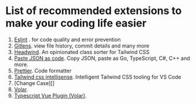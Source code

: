# List of recommended extensions to make your coding life easier

1. [Eslint](https://marketplace.visualstudio.com/items?itemName=dbaeumer.vscode-eslint) . for code quality and error prevention
2. [Gitlens](https://marketplace.visualstudio.com/items?itemName=eamodio.gitlens). view file history, commit details and many more
3. [Headwind](https://marketplace.visualstudio.com/items?itemName=heybourn.headwind). An opinionated class sorter for Tailwind CSS
4. [Paste JSON as code](https://marketplace.visualstudio.com/items?itemName=quicktype.quicktype). Copy JSON, paste as Go, TypeScript, C#, C++ and more.
5. [Prettier](https://marketplace.visualstudio.com/items?itemName=esbenp.prettier-vscode). Code formatter
6. [Tailwind css intellisense](https://marketplace.visualstudio.com/items?itemName=bradlc.vscode-tailwindcss). Intelligent Tailwind CSS tooling for VS Code
7. [Change Case][]
8. [Volar](https://marketplace.visualstudio.com/items?itemName=Vue.volar).
9. [Typescript Vue Plugin (Volar)](https://marketplace.visualstudio.com/items?itemName=Vue.vscode-typescript-vue-plugin).
